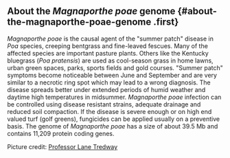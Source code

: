 About the *Magnaporthe poae* genome {#about-the-magnaporthe-poae-genome .first}
-----------------------------------

*Magnaporthe poae* is the causal agent of the \"summer patch\" disease
in *Poa* species, creeping bentgrass and fine-leaved fescues. Many of
the affected species are important pasture plants. Others like the
Kentucky bluegrass (*Poa pratensis*) are used as cool-season grass in
home lawns, urban green spaces, parks, sports fields and gold courses.
\"Summer patch\" symptoms become noticeable between June and September
and are very similar to a necrotic ring spot which may lead to a wrong
diagnosis. The disease spreads better under extended periods of humid
weather and daytime high temperatures in midsummer. *Magnaporthe poae*
infection can be controlled using disease resistant strains, adequate
drainage and reduced soil compaction. If the disease is severe enough or
on high end valued turf (golf greens), fungicides can be applied usually
on a preventive basis. The genome of *Magnaporthe poae* has a size of
about 39.5 Mb and contains 11,209 protein coding genes.

Picture credit: [Professor Lane
Tredway](http://www.cals.ncsu.edu/course/pp728/Magnaporthe/Magnaporthepoae.htm)
